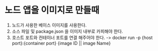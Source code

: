 # 노드 앱을 이미지로 만들때
1. 노드가 사용한 베이스 이미지를 사용한다.
2. 소스 파일 및 package.json 을 이미지 내부로 카피해야 한다.
3. 호스트 포트와 컨테이너 포트를 연결 해주어야 한다.
   -> docker run -p {host port}:{container port} {image ID || image Name}
